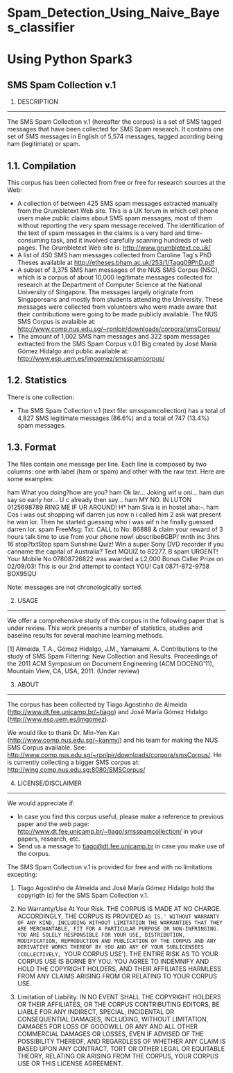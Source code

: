 # Spam_Detection_Using_Naive_Bayes_classifier
# Using Python Spark3


SMS Spam Collection v.1
-------------------------

1. DESCRIPTION
--------------

The SMS Spam Collection v.1 (hereafter the corpus) is a set of SMS tagged messages that have been collected for SMS Spam research. It contains one set of SMS messages in English of 5,574 messages, tagged acording being ham (legitimate) or spam. 

1.1. Compilation
----------------

This corpus has been collected from free or free for research sources at the Web:

- A collection of between 425 SMS spam messages extracted manually from the Grumbletext Web site. This is a UK forum in which cell phone users make public claims about SMS spam messages, most of them without reporting the very spam message received. The identification of the text of spam messages in the claims is a very hard and time-consuming task, and it involved carefully scanning hundreds of web pages. The Grumbletext Web site is: http://www.grumbletext.co.uk/
- A list of 450 SMS ham messages collected from Caroline Tag's PhD Theses available at http://etheses.bham.ac.uk/253/1/Tagg09PhD.pdf
- A subset of 3,375 SMS ham messages of the NUS SMS Corpus (NSC), which is a corpus of about 10,000 legitimate messages collected for research at the Department of Computer Science at the National University of Singapore. The messages largely originate from Singaporeans and mostly from students attending the University. These messages were collected from volunteers who were made aware that their contributions were going to be made publicly available. The NUS SMS Corpus is avalaible at: http://www.comp.nus.edu.sg/~rpnlpir/downloads/corpora/smsCorpus/
- The amount of 1,002 SMS ham messages and 322 spam messages extracted from the SMS Spam Corpus v.0.1 Big created by José María Gómez Hidalgo and public available at: http://www.esp.uem.es/jmgomez/smsspamcorpus/


1.2. Statistics
---------------

There is one collection:

- The SMS Spam Collection v.1 (text file: smsspamcollection) has a total of 4,827 SMS legitimate messages (86.6%) and a total of 747 (13.4%) spam messages.


1.3. Format
-----------

The files contain one message per line. Each line is composed by two columns: one with label (ham or spam) and other with the raw text. Here are some examples:

ham   What you doing?how are you?
ham   Ok lar... Joking wif u oni...
ham   dun say so early hor... U c already then say...
ham   MY NO. IN LUTON 0125698789 RING ME IF UR AROUND! H*
ham   Siva is in hostel aha:-.
ham   Cos i was out shopping wif darren jus now n i called him 2 ask wat present he wan lor. Then he started guessing who i was wif n he finally guessed darren lor.
spam   FreeMsg: Txt: CALL to No: 86888 & claim your reward of 3 hours talk time to use from your phone now! ubscribe6GBP/ mnth inc 3hrs 16 stop?txtStop
spam   Sunshine Quiz! Win a super Sony DVD recorder if you canname the capital of Australia? Text MQUIZ to 82277. B
spam   URGENT! Your Mobile No 07808726822 was awarded a L2,000 Bonus Caller Prize on 02/09/03! This is our 2nd attempt to contact YOU! Call 0871-872-9758 BOX95QU

Note: messages are not chronologically sorted.


2. USAGE
--------

We offer a comprehensive study of this corpus in the following paper that is under review. This work presents a number of statistics, studies and baseline results for several machine learning methods.

[1] Almeida, T.A., Gómez Hidalgo, J.M., Yamakami, A. Contributions to the study of SMS Spam Filtering: New Collection and Results. Proceedings of the 2011 ACM Symposium on Document Engineering (ACM DOCENG'11), Mountain View, CA, USA, 2011. (Under review)


3. ABOUT
--------

The corpus has been collected by Tiago Agostinho de Almeida (http://www.dt.fee.unicamp.br/~tiago) and José María Gómez Hidalgo (http://www.esp.uem.es/jmgomez).

We would like to thank Dr. Min-Yen Kan (http://www.comp.nus.edu.sg/~kanmy/) and his team for making the NUS SMS Corpus available. See: http://www.comp.nus.edu.sg/~rpnlpir/downloads/corpora/smsCorpus/. He is currently collecting a bigger SMS corpus at: http://wing.comp.nus.edu.sg:8080/SMSCorpus/

4. LICENSE/DISCLAIMER
---------------------

We would appreciate if:

- In case you find this corpus useful, please make a reference to previous paper and the web page: http://www.dt.fee.unicamp.br/~tiago/smsspamcollection/ in your papers, research, etc.
- Send us a message to tiago@dt.fee.unicamp.br in case you make use of the corpus.

The SMS Spam Collection v.1 is provided for free and with no limitations excepting:

1. Tiago Agostinho de Almeida and José María Gómez Hidalgo hold the copyrigth (c) for the SMS Spam Collection v.1.

2. No Warranty/Use At Your Risk. THE CORPUS IS MADE AT NO CHARGE. ACCORDINGLY, THE CORPUS IS PROVIDED `AS IS,' WITHOUT WARRANTY OF ANY KIND, INCLUDING WITHOUT LIMITATION THE WARRANTIES THAT THEY ARE MERCHANTABLE, FIT FOR A PARTICULAR PURPOSE OR NON-INFRINGING. YOU ARE SOLELY RESPONSIBLE FOR YOUR USE, DISTRIBUTION, MODIFICATION, REPRODUCTION AND PUBLICATION OF THE CORPUS AND ANY DERIVATIVE WORKS THEREOF BY YOU AND ANY OF YOUR SUBLICENSEES (COLLECTIVELY, `YOUR CORPUS USE'). THE ENTIRE RISK AS TO YOUR CORPUS USE IS BORNE BY YOU. YOU AGREE TO INDEMNIFY AND HOLD THE COPYRIGHT HOLDERS, AND THEIR AFFILIATES HARMLESS FROM ANY CLAIMS ARISING FROM OR RELATING TO YOUR CORPUS USE.

3. Limitation of Liability. IN NO EVENT SHALL THE COPYRIGHT HOLDERS OR THEIR AFFILIATES, OR THE CORPUS CONTRIBUTING EDITORS, BE LIABLE FOR ANY INDIRECT, SPECIAL, INCIDENTAL OR CONSEQUENTIAL DAMAGES, INCLUDING, WITHOUT LIMITATION, DAMAGES FOR LOSS OF GOODWILL OR ANY AND ALL OTHER COMMERCIAL DAMAGES OR LOSSES, EVEN IF ADVISED OF THE POSSIBILITY THEREOF, AND REGARDLESS OF WHETHER ANY CLAIM IS BASED UPON ANY CONTRACT, TORT OR OTHER LEGAL OR EQUITABLE THEORY, RELATING OR ARISING FROM THE CORPUS, YOUR CORPUS USE OR THIS LICENSE AGREEMENT.

